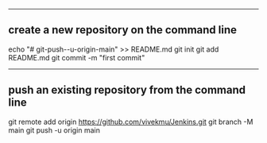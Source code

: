 --------------------------------------------
create a new repository on the command line
--------------------------------------------
echo "# git-push--u-origin-main" >> README.md
git init
git add README.md
git commit -m "first commit"

-------------------------------------------------
push an existing repository from the command line
-------------------------------------------------
git remote add origin https://github.com/vivekmu/Jenkins.git
git branch -M main
git push -u origin main